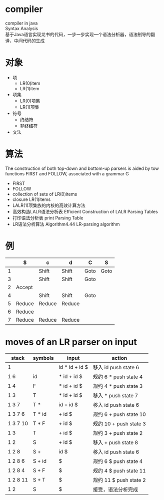 # compiler
compiler in java  
Syntax Analysis  
基于Java语言实现龙书的代码，一步一步实现一个语法分析器，语法制导的翻译，中间代码的生成

# 对象
- 项
   - LR(0)item
   - LR(1)item
- 项集
   - LR(0)项集
   - LR(1)项集
- 符号
   - 终结符
   - 非终结符
- 文法

# 算法
The construction of both top-down and bottom-up parsers is aided by tow functions FIRST and FOLLOW, associated with a grammar G
- FIRST
- FOLLOW
- collection of sets of LR(0)items
- closure LR(1)items
- LALR(1)项集族的内核的高效计算方法
- 高效构造LALR语法分析表 Efficient Construction of LALR Parsing Tables
- 打印语法分析表 print Parsing Table
- LR语法分析算法 Algorithm4.44 LR-parsing algorithm

# 例
|  |$      |c      |d      |C      |S     |
|--|-------|-------|-------|-------|------|
|1 |       |Shift  |Shift  |Goto   |Goto  | 
|3 |       |Shift  |Shift  |Goto   |      | 
|2 |Accept |       |       |       |      | 
|4 |       |Shift  |Shift  |Goto   |      | 
|5 |Reduce |Reduce |Reduce |       |      | 
|6 |Reduce |       |       |       |      | 
|7 |Reduce |Reduce |Reduce |       |      | 
# moves of an LR parser on input
| stack    | symbols   | input           | action                 |
| -------- | --------- | --------------- | ---------------------- |
|1         |           | id *  id +  id $ | 移入 id push state 6   |
|1 6       |  id       | *  id +  id $    | 规约 6 * push state 4  |
|1 4       |  F        | *  id +  id $    | 规约 4 * push state 3  |
|1 3       |  T        | *  id +  id $    | 移入 * push state 7    |
|1 3 7     |  T *      | id +  id $       | 移入 id push state 6   |
|1 3 7 6   |  T * id   | +  id $          | 规约 6 + push state 10 |
|1 3 7 10  |  T * F    | +  id $          | 规约 10 + push state 3 |
|1 3       |  T        | +  id $          | 规约 3 + push state 2  |
|1 2       |  S        | +  id $          | 移入 + push state 8    |
|1 2 8     |  S +      | id $             | 移入 id push state 6   |
|1 2 8 6   |  S + id   | $                | 规约 6 $ push state 4  |
|1 2 8 4   |  S + F    | $                | 规约 4 $ push state 11 |
|1 2 8 11  |  S + T    | $                | 规约 11 $ push state 2 |
|1 2       |  S        | $                | 接受，语法分析完成        |
